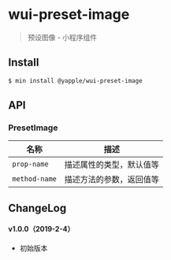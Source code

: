# wui-preset-image

> 预设图像 - 小程序组件

## Install

``` bash
$ min install @yapple/wui-preset-image
```


## API

### PresetImage

| 名称                  | 描述                         |
|----------------------|------------------------------|
|`prop-name`           | 描述属性的类型，默认值等         |
|`method-name`         | 描述方法的参数，返回值等         |

## ChangeLog

#### v1.0.0（2019-2-4）

- 初始版本
